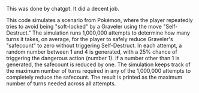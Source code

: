 This was done by chatgpt. It did a decent job.


This code simulates a scenario from Pokémon, where the player repeatedly tries to avoid being "soft-locked" by a Graveler using the move "Self-Destruct." The simulation runs 1,000,000 attempts to determine how many turns it takes, on average, for the player to safely reduce Graveler's "safecount" to zero without triggering Self-Destruct. In each attempt, a random number between 1 and 4 is generated, with a 25% chance of triggering the dangerous action (number 1). If a number other than 1 is generated, the safecount is reduced by one. The simulation keeps track of the maximum number of turns required in any of the 1,000,000 attempts to completely reduce the safecount. The result is printed as the maximum number of turns needed across all attempts.
